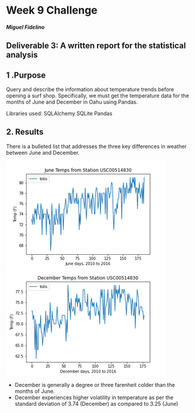 # Week 9 Challenge
##### Miguel Fidelino

## Deliverable 3: A written report for the statistical analysis 

## 1 .Purpose

Query and describe the information about temperature trends before opening a surf shop. Specifically, we must get the temperature data for the months of June and December in Oahu using Pandas.

Libraries used:
SQLAlchemy
SQLite
Pandas

## 2. Results

There is a bulleted list that addresses the three key differences in weather between June and December.

![alt text](june_temps.png "June Temperatures") ![alt text](december_temps.png "December Temperatures")

- December is generally a degree or three farenheit colder than the months of June.
- December experiences higher volatility in temperature as per the standard deviation of 3.74 (December) as compared to 3.25 (June)

